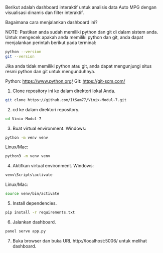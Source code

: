 Berikut adalah dashboard interaktif untuk analisis data Auto MPG dengan visualisasi dinamis dan filter interaktif.

Bagaimana cara menjalankan dashboard ini?

NOTE: Pastikan anda sudah memiliki python dan git di dalam sistem anda.
Untuk mengecek apakah anda memiliki python dan git, anda dapat menjalankan perintah berikut pada terminal:
```bash
python --version
git --version
```
Jika anda tidak memiliki python atau git, anda dapat mengunjungi situs resmi python dan git untuk mengunduhnya.

Python: https://www.python.org/
Git: https://git-scm.com/

1. Clone repository ini ke dalam direktori lokal Anda.
 ```bash	
 git clone https://github.com/ItSam77/Vinix-Modul-7.git
 ```

2. cd ke dalam direktori repository.
 ```bash
 cd Vinix-Modul-7
 ```

3. Buat virtual environment.
Windows:
```bash
python -m venv venv
```

Linux/Mac:
```bash
python3 -m venv venv
```

4. Aktifkan virtual environment.
Windows:
```bash
venv\Scripts\activate
```

Linux/Mac:
```bash
source venv/bin/activate
```

5. Install dependencies.
 ```bash
 pip install -r requirements.txt
 ```

6. Jalankan dashboard.
 ```bash
 panel serve app.py
 ```

7. Buka browser dan buka URL http://localhost:5006/ untuk melihat dashboard.